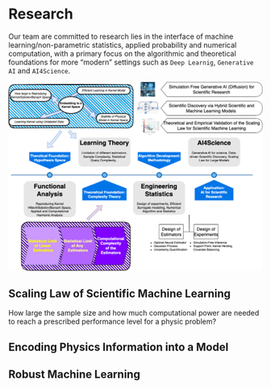 # Research


Our team are committed to research lies in the interface of machine learning/non-parametric statistics, applied probability and numerical computation, with a primary focus on the algorithmic and theoretical foundations for more “modern” settings such as `Deep Learnig`, `Generative AI` and `AI4Science`.

![Research](./framework.png)


## Scaling Law of Scientific Machine Learning

How large the sample size and how much computational power are needed to reach a prescribed performance level for a physic problem?

## Encoding Physics Information into a Model

## Robust Machine Learning

